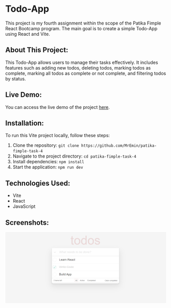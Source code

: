 # Todo-App

This project is my fourth assignment within the scope of the Patika Fimple React Bootcamp program. The main goal is to create a simple Todo-App using React and Vite.

## About This Project:

This Todo-App allows users to manage their tasks effectively. It includes features such as adding new todos, deleting todos, marking todos as complete, marking all todos as complete or not complete, and filtering todos by status.

## Live Demo:

You can access the live demo of the project [here](https://patika.netlify.app/).

## Installation:

To run this Vite project locally, follow these steps:

1. Clone the repository: `git clone https://github.com/MrEmin/patika-fimple-task-4`
2. Navigate to the project directory: `cd patika-fimple-task-4`
3. Install dependencies: `npm install`
4. Start the application: `npm run dev`

## Technologies Used:

- Vite
- React
- JavaScript

## Screenshots:

![Todo-App Screenshot](https://github.com/MrEmin/patika-fimple-task-4/blob/main/src/assets/todo-app.png?raw=true)
